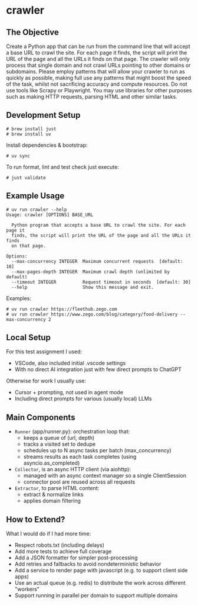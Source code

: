 # crawler

## The Objective

Create a Python app that can be run from the command line that will accept a base URL to crawl the site. For each page it finds, the script will print the URL of the page and all the URLs it finds on that page. The crawler will only process that single domain and not crawl URLs pointing to other domains or subdomains. Please employ patterns that will allow your crawler to run as quickly as possible, making full use any patterns that might boost the speed of the task, whilst not sacrificing accuracy and compute resources. Do not use tools like Scrapy or Playwright. You may use libraries for other purposes such as making HTTP requests, parsing HTML and other similar tasks.

## Development Setup

```
# brew install just
# brew install uv
```

Install dependencies & bootstrap:

```
# uv sync
```

To run format, lint and test check just execute:

```
# just validate
```

## Example Usage

```
# uv run crawler --help
Usage: crawler [OPTIONS] BASE_URL

  Python program that accepts a base URL to crawl the site. For each page it
  finds, the script will print the URL of the page and all the URLs it finds
  on that page.

Options:
  --max-concurrency INTEGER  Maximum concurrent requests  [default: 10]
  --max-pages-depth INTEGER  Maximum crawl depth (unlimited by default)
  --timeout INTEGER          Request timeout in seconds  [default: 30]
  --help                     Show this message and exit.
```

Examples:

```
# uv run crawler https://fleethub.zego.com
# uv run crawler https://www.zego.com/blog/category/food-delivery --max-concurrency 2
```

## Local Setup

For this test assignment I used:

- VSCode, also included initial .vscode settings
- With no direct AI integration just with few direct prompts to ChatGPT

Otherwise for work I usually use:

- Cursor + prompting, not used in agent mode
- Including direct prompts for various (usually local) LLMs

## Main Components

- `Runner` (app/runner.py): orchestration loop that:
  - keeps a queue of (url, depth)
  - tracks a visited set to dedupe
  - schedules up to N async tasks per batch (max_concurrency)
  - streams results as each task completes (using asyncio.as_completed)
- `Collector`, is an async HTTP client (via aiohttp):
  - managed with an async context manager so a single ClientSession
  - connector pool are reused across all requests
- `Extractor`, to parse HTML content:
  - extract & normalize links
  - applies domain filtering

## How to Extend?

What I would do if I had more time:

- Respect robots.txt (including delays)
- Add more tests to achieve full coverage
- Add a JSON formatter for simpler post-processing
- Add retries and fallbacks to avoid nondeterministic behavior
- Add a service to render page with javascript (e.g. to support client side apps)
- Use an actual queue (e.g. redis) to distribute the work across different "workers"
- Support running in parallel per domain to support multiple domains
